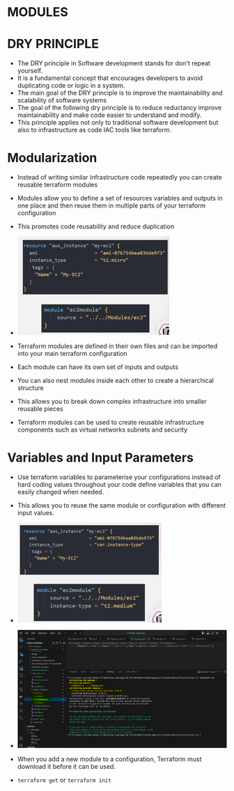# MODULES

DRY PRINCIPLE
==
- The DRY principle in Software development stands for don't repeat yourself.
- It is a fundamental concept that encourages developers to avoid duplicating code or logic in a system.
- The main goal of the DRY principle is to improve the maintainability and scalability of software systems
- The goal of the following dry principle is to reduce reductancy improve maintainability and make code easier to understand and modify.
- This principle applies not only to traditional software development but also to infrastructure as code IAC tools like terraform.

Modularization
==
- Instead of writing similar infrastructure code repeatedly you can create reusable terraform modules
- Modules allow you to define a set of resources variables and outputs in one place and then reuse them in multiple parts of your terraform configuration
- This promotes code reusability and reduce duplication

- ![alt text](image.png)

- Terraform modules are defined in their own files and can be imported into your main terraform configuration
- Each module can have its own set of inputs and outputs
- You can also nest modules inside each other to create a hierarchical structure
- This allows you to break down complex infrastructure into smaller reusable pieces
- Terraform modules can be used to create reusable infrastructure components such as virtual networks subnets and security


Variables and Input Parameters
==
- Use terraform variables to parameterise your configurations instead of hard coding values throughout your code define variables that you can easily changed when needed.
- This allows you to reuse the same module or configuration with different input values.

- ![alt text](image-1.png)



- ![alt text](image-2.png)

- When you add a new module to a configuration, Terraform must download it before it can be used.
- ``` terraform get ``` or ``` terraform init ```